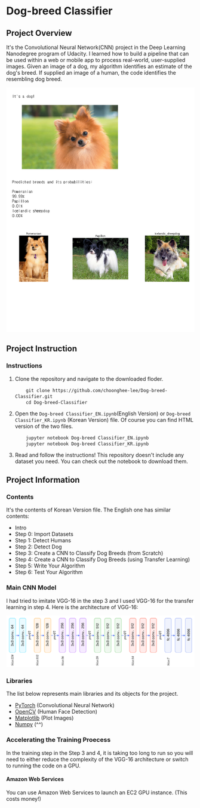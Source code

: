 [//]: # (Image Reference)

[image1]: ./notebook_images/sample_dog_result.png "Sample Output"
[image2]: ./notebook_images/vgg16_architecture.png "VGG-16 Architecture"

# Dog-breed Classifier

## Project Overview

It's the Convolutional Neural Network(CNN) project in the Deep Learning Nanodegree program of Udacity. I learned how to build a pipeline that can be used within a web or mobile app to process real-world, user-supplied images. Given an image of a dog, my algorithm identifies an estimate of the dog's breed. If supplied an image of a human, the code identifies the resembling dog breed.

![Sample Output][image1]

## Project Instruction

### Instructions

1. Clone the repository and navigate to the downloaded floder.
	```	
		git clone https://github.com/choonghee-lee/Dog-breed-Classifier.git
		cd Dog-breed-Classifier
	```
2. Open the `Dog-breed Classifier_EN.ipynb`(English Version) or `Dog-breed Classifier_KR.ipynb` (Korean Version) file. Of course you can find HTML version of the two files.
	```
		jupyter notebook Dog-breed Classifier_EN.ipynb
		jupyter notebook Dog-breed Classifier_KR.ipynb
	```
3. Read and follow the instructions! This repository doesn't include any dataset you need. You can check out the notebook to download them.

 
## Project Information

### Contents

It's the contents of Korean Version file. The English one has similar contents:

- Intro
- Step 0: Import Datasets
- Step 1: Detect Humans
- Step 2: Detect Dog
- Step 3: Create a CNN to Classify Dog Breeds (from Scratch)
- Step 4: Create a CNN to Classify Dog Breeds (using Transfer Learning)
- Step 5: Write Your Algorithm
- Step 6: Test Your Algorithm

### Main CNN Model
I had tried to imitate VGG-16 in the step 3 and I used VGG-16 for the transfer learning in step 4. Here is the architecture of VGG-16:

![VGG-16 Architecture][image2]

### Libraries

The list below represents main libraries and its objects for the project.
- [PyTorch](https://pytorch.org/) (Convolutional Neural Network)
- [OpenCV](https://opencv.org/) (Human Face Detection)
- [Matplotlib](https://matplotlib.org/) (Plot Images)
- [Numpy](http://www.numpy.org/) (^^)

### Accelerating the Training Proecess

In the training step in the Step 3 and 4, it is taking too long to run so you will need to either reduce the complexity of the VGG-16 architecture or switch to running the code on a GPU.

#### Amazon Web Services

You can use Amazon Web Services to launch an EC2 GPU instance. (This costs money!)